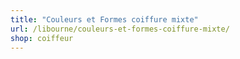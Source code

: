 ```yaml
---
title: "Couleurs et Formes coiffure mixte"
url: /libourne/couleurs-et-formes-coiffure-mixte/
shop: coiffeur
---
```

